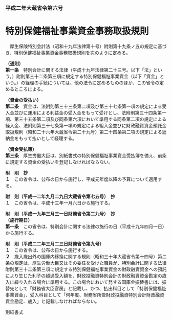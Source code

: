 ### 平成二年大蔵省令第六号  
# 特別保健福祉事業資金事務取扱規則  
　厚生保険特別会計法（昭和十九年法律第十号）附則第十九条ノ五の規定に基づき、特別保健福祉事業資金事務取扱規則を次のように定める。  
  
**（通則）**  
**第一条**　特別会計に関する法律（平成十九年法律第二十三号。以下「法」という。）附則第三十二条第三項に規定する特別保健福祉事業資金（以下「資金」という。）の経理の手続については、他の法令に定めるもののほか、この省令の定めるところによる。  
  
**（資金の受払い）**  
**第二条**　資金は、法附則第三十三条第二項及び第三十七条第一項の規定による受入金並びに運用による利益金の受入金をもって受けとし、法附則第三十四条第一項、第三十五条第二項及び同条第六項において準用する同条第二項の規定による繰入金、法附則第三十七条第一項の規定による組入金並びに財政融資資金預託金取扱規則（昭和二十六年大蔵省令第二十九号）第二十四条第二項の規定による返納金をもって払いとして経理する。  
  
**（資金受払簿）**  
**第三条**　厚生労働大臣は、別紙書式の特別保健福祉事業資金受払簿を備え、前条に規定する資金の受払いを登記しなければならない。  
  
**附　則　抄**  
**１**　この省令は、公布の日から施行し、平成元年度以降の予算について適用する。  
  
**附　則（平成一二年九月二九日大蔵省令第七五号）　抄**  
**１**　この省令は、平成十三年一月六日から施行する。  
  
**附　則（平成一九年三月三一日財務省令第二九号）　抄**  
**（施行期日）**  
**第一条**　この省令は、特別会計に関する法律の施行の日（平成十九年四月一日）から施行する。  
  
**附　則（平成二二年三月二三日財務省令第九号）**  
**１**　この省令は、公布の日から施行する。  
**２**　歳入歳出外の国庫内移換に関する規則（昭和三十年大蔵省令第十四号）第二条の規定は、厚生労働大臣又はその委任を受けた職員が、特別会計に関する法律附則第三十二条第三項に規定する特別保健福祉事業資金の財政融資資金への預託により生じた利子の超過受入額を、財政投融資特別会計の財政融資資金勘定の歳入に繰り入れる場合に準用する。この場合において発する国庫金振替書には、振替先として「財務省大臣官房」と記載し、かつ、払出科目として「特別保健福祉事業資金」、受入科目として「何年度、財務省所管財政投融資特別会計財政融資資金勘定、歳入」と記載しなければならない。  
  
別紙書式
          
        